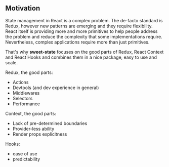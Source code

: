 ## Motivation

State management in React is a complex problem. The de-facto standard is Redux, however new patterns are emerging and they require flexibility. React itself is providing more and more primitives to help people address the problem and reduce the complexity that some implementations require. Nevertheless, complex applications require more than just primitives.

That's why **sweet-state** focuses on the good parts of Redux, React Context and React Hooks and combines them in a nice package, easy to use and scale.

Redux, the good parts:

- Actions
- Devtools (and dev experience in general)
- Middlewares
- Selectors
- Performance

Context, the good parts:

- Lack of pre-determined boundaries
- Provider-less ability
- Render props explicitness

Hooks:

- ease of use
- predictability
